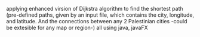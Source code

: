 applying enhanced virsion of Dijkstra algorithm to find the shortest path (pre-defined paths, given by an input file, which contains the city, longitude, and latitude. And the connections between any 2 Palestinian cities -could be extesible for any map or region-) all using java, javaFX
